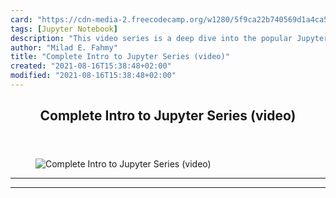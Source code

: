```yaml
---
card: "https://cdn-media-2.freecodecamp.org/w1280/5f9ca22b740569d1a4ca52fe.jpg"
tags: [Jupyter Notebook]
description: "This video series is a deep dive into the popular Jupyter pro"
author: "Milad E. Fahmy"
title: "Complete Intro to Jupyter Series (video)"
created: "2021-08-16T15:38:48+02:00"
modified: "2021-08-16T15:38:48+02:00"
---
```

<div class="site-wrapper">
<main id="site-main" class="site-main outer">
<div class="inner">
<article class="post-full post tag-jupyter-notebook tag-machine-learning tag-python ">
<header class="post-full-header">
<h1 class="post-full-title">Complete Intro to Jupyter Series (video)</h1>
</header>
<figure class="post-full-image">
<picture>
<source media="(max-width: 700px)" sizes="1px" srcset="data:image/gif;base64,R0lGODlhAQABAIAAAAAAAP///yH5BAEAAAAALAAAAAABAAEAAAIBRAA7 1w">
<source media="(min-width: 701px)" sizes="(max-width: 800px) 400px,
(max-width: 1170px) 700px,
1400px" srcset="https://cdn-media-2.freecodecamp.org/w1280/5f9ca22b740569d1a4ca52fe.jpg 300w,
https://cdn-media-2.freecodecamp.org/w1280/5f9ca22b740569d1a4ca52fe.jpg 600w,
https://cdn-media-2.freecodecamp.org/w1280/5f9ca22b740569d1a4ca52fe.jpg 1000w,
https://cdn-media-2.freecodecamp.org/w1280/5f9ca22b740569d1a4ca52fe.jpg 2000w">
<img onerror="this.style.display='none'" src="https://cdn-media-2.freecodecamp.org/w1280/5f9ca22b740569d1a4ca52fe.jpg" alt="Complete Intro to Jupyter Series (video)">
</picture>
</figure>
<section class="post-full-content">
<div class="post-content">
</div>
<hr>
<hr>
</section>
</article>
</div>
</main>
</div>
<!-- Google Tag Manager (noscript) -->
<!-- End Google Tag Manager (noscript) -->
